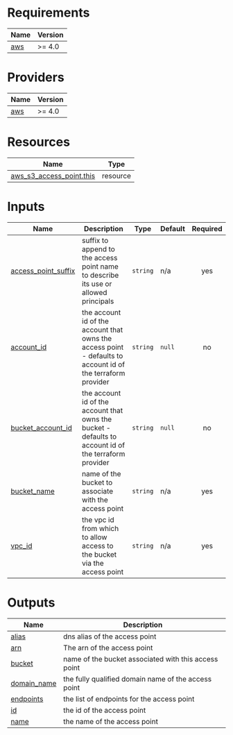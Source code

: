 <!-- BEGIN_TF_DOCS -->
# Requirements

| Name | Version |
|------|---------|
| <a name="requirement_aws"></a> [aws](#requirement\_aws) | >= 4.0 |

# Providers

| Name | Version |
|------|---------|
| <a name="provider_aws"></a> [aws](#provider\_aws) | >= 4.0 |

# Resources

| Name | Type |
|------|------|
| [aws_s3_access_point.this](https://registry.terraform.io/providers/hashicorp/aws/latest/docs/resources/s3_access_point) | resource |

# Inputs

| Name | Description | Type | Default | Required |
|------|-------------|------|---------|:--------:|
| <a name="input_access_point_suffix"></a> [access\_point\_suffix](#input\_access\_point\_suffix) | suffix to append to the access point name to describe its use or allowed principals | `string` | n/a | yes |
| <a name="input_account_id"></a> [account\_id](#input\_account\_id) | the account id of the account that owns the access point - defaults to account id of the terraform provider | `string` | `null` | no |
| <a name="input_bucket_account_id"></a> [bucket\_account\_id](#input\_bucket\_account\_id) | the account id of the account that owns the bucket - defaults to account id of the terraform provider | `string` | `null` | no |
| <a name="input_bucket_name"></a> [bucket\_name](#input\_bucket\_name) | name of the bucket to associate with the access point | `string` | n/a | yes |
| <a name="input_vpc_id"></a> [vpc\_id](#input\_vpc\_id) | the vpc id from which to allow access to the bucket via the access point | `string` | n/a | yes |

# Outputs

| Name | Description |
|------|-------------|
| <a name="output_alias"></a> [alias](#output\_alias) | dns alias of the access point |
| <a name="output_arn"></a> [arn](#output\_arn) | The arn of the access point |
| <a name="output_bucket"></a> [bucket](#output\_bucket) | name of the bucket associated with this access point |
| <a name="output_domain_name"></a> [domain\_name](#output\_domain\_name) | the fully qualified domain name of the access point |
| <a name="output_endpoints"></a> [endpoints](#output\_endpoints) | the list of endpoints for the access point |
| <a name="output_id"></a> [id](#output\_id) | the id of the access point |
| <a name="output_name"></a> [name](#output\_name) | the name of the access point |
<!-- END_TF_DOCS -->